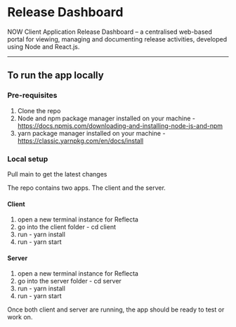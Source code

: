 # Release Dashboard

NOW Client Application Release Dashboard – a centralised web-based portal for viewing, managing and documenting release activities, developed using Node and React.js.

---

## To run the app locally

### Pre-requisites

1. Clone the repo
1. Node and npm package manager installed on your machine - https://docs.npmjs.com/downloading-and-installing-node-js-and-npm
1. yarn package manager installed on your machine - https://classic.yarnpkg.com/en/docs/install

### Local setup

Pull main to get the latest changes

The repo contains two apps. The client and the server.

#### Client
1. open a new terminal instance for Reflecta
1. go into the client folder - cd client
1. run - yarn install
1. run - yarn start

#### Server
1. open a new terminal instance for Reflecta
1. go into the server folder - cd server
1. run - yarn install
1. run - yarn start

Once both client and server are running, the app should be ready to test or work on.

